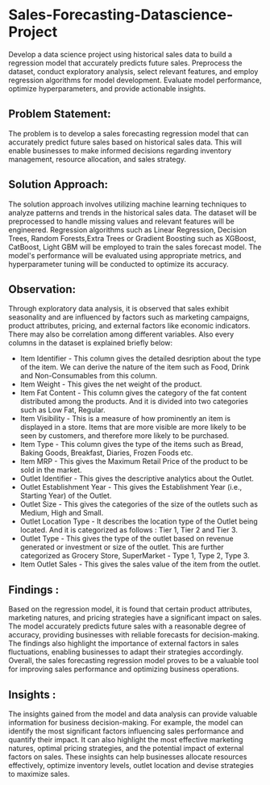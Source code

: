 # Sales-Forecasting-Datascience-Project
Develop a data science project using historical sales data to build a regression model that accurately predicts future sales. Preprocess the dataset, conduct exploratory analysis, select relevant features, and employ regression algorithms for model development. Evaluate model performance, optimize hyperparameters, and provide actionable insights.
## Problem Statement:
The problem is to develop a sales forecasting regression model that can accurately predict future sales based on historical sales data. This will enable businesses to make informed decisions regarding inventory management, resource allocation, and sales strategy.
## Solution Approach:
The solution approach involves utilizing machine learning techniques to analyze patterns and trends in the historical sales data. The dataset will be preprocessed to handle missing values and relevant features will be engineered. Regression algorithms such as Linear Regression, Decision Trees, Random Forests,Extra Trees or Gradient Boosting such as XGBoost, CatBoost, Light GBM will be employed to train the sales forecast model. The model's performance will be evaluated using appropriate metrics, and hyperparameter tuning will be conducted to optimize its accuracy.
## Observation:
Through exploratory data analysis, it is observed that sales exhibit seasonality and are influenced by factors such as marketing campaigns, product attributes, pricing, and external factors like economic indicators. There may also be correlation among different variables. Also every columns in the dataset is explained briefly below:
 * Item Identifier - This column gives the detailed desription about the type of the item. We can derive the nature of the item such as Food, Drink and Non-Consumables from this column.
 * Item Weight - This gives the net weight of the product.
 * Item Fat Content - This column gives the category of the fat content distributed among the products. And it is divided into two categories such as Low Fat, Regular.
 * Item Visibility - This is a measure of how prominently an item is displayed in a store. Items that are more visible are more likely to be seen by customers, and therefore more likely to be purchased.
 * Item Type - This column gives the type of the items such as Bread, Baking Goods, Breakfast, Diaries, Frozen Foods etc.
 * Item MRP - This gives the Maximum Retail Price of the product to be sold in the market.
 * Outlet Identifier - This gives the descriptive analytics about the Outlet.
 * Outlet Establishment Year - This gives the Establishment Year (i.e., Starting Year) of the Outlet.
 * Outlet Size - This gives the categories of the size of the outlets such as Medium, High and Small.
 * Outlet Location Type - It describes the location type of the Outlet being located. And it is categorized as follows : Tier 1, Tier 2 and Tier 3.
 * Outlet Type - This gives the type of the outlet based on revenue generated or investment or size of the outlet. This are further categorized as Grocery Store, SuperMarket - Type 1, Type 2, Type 3.
 * Item Outlet Sales - This gives the sales value of the item from the outlet.
## Findings :
Based on the regression model, it is found that certain product attributes, marketing natures, and pricing strategies have a significant impact on sales. The model accurately predicts future sales with a reasonable degree of accuracy, providing businesses with reliable forecasts for decision-making. The findings also highlight the importance of external factors in sales fluctuations, enabling businesses to adapt their strategies accordingly. Overall, the sales forecasting regression model proves to be a valuable tool for improving sales performance and optimizing business operations.
## Insights : 
The insights gained from the model and data analysis can provide valuable information for business decision-making. For example, the model can identify the most significant factors influencing sales performance and quantify their impact. It can also highlight the most effective marketing natures, optimal pricing strategies, and the potential impact of external factors on sales. These insights can help businesses allocate resources effectively, optimize inventory levels, outlet location and devise strategies to maximize sales.
